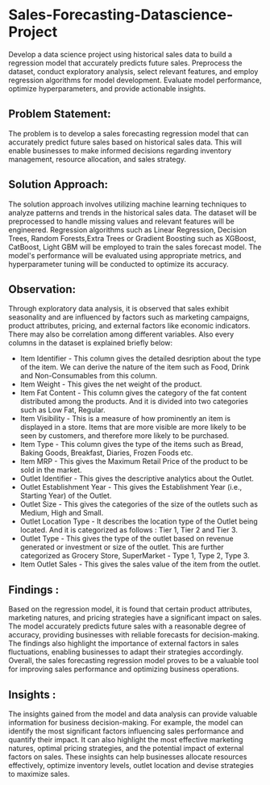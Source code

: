 # Sales-Forecasting-Datascience-Project
Develop a data science project using historical sales data to build a regression model that accurately predicts future sales. Preprocess the dataset, conduct exploratory analysis, select relevant features, and employ regression algorithms for model development. Evaluate model performance, optimize hyperparameters, and provide actionable insights.
## Problem Statement:
The problem is to develop a sales forecasting regression model that can accurately predict future sales based on historical sales data. This will enable businesses to make informed decisions regarding inventory management, resource allocation, and sales strategy.
## Solution Approach:
The solution approach involves utilizing machine learning techniques to analyze patterns and trends in the historical sales data. The dataset will be preprocessed to handle missing values and relevant features will be engineered. Regression algorithms such as Linear Regression, Decision Trees, Random Forests,Extra Trees or Gradient Boosting such as XGBoost, CatBoost, Light GBM will be employed to train the sales forecast model. The model's performance will be evaluated using appropriate metrics, and hyperparameter tuning will be conducted to optimize its accuracy.
## Observation:
Through exploratory data analysis, it is observed that sales exhibit seasonality and are influenced by factors such as marketing campaigns, product attributes, pricing, and external factors like economic indicators. There may also be correlation among different variables. Also every columns in the dataset is explained briefly below:
 * Item Identifier - This column gives the detailed desription about the type of the item. We can derive the nature of the item such as Food, Drink and Non-Consumables from this column.
 * Item Weight - This gives the net weight of the product.
 * Item Fat Content - This column gives the category of the fat content distributed among the products. And it is divided into two categories such as Low Fat, Regular.
 * Item Visibility - This is a measure of how prominently an item is displayed in a store. Items that are more visible are more likely to be seen by customers, and therefore more likely to be purchased.
 * Item Type - This column gives the type of the items such as Bread, Baking Goods, Breakfast, Diaries, Frozen Foods etc.
 * Item MRP - This gives the Maximum Retail Price of the product to be sold in the market.
 * Outlet Identifier - This gives the descriptive analytics about the Outlet.
 * Outlet Establishment Year - This gives the Establishment Year (i.e., Starting Year) of the Outlet.
 * Outlet Size - This gives the categories of the size of the outlets such as Medium, High and Small.
 * Outlet Location Type - It describes the location type of the Outlet being located. And it is categorized as follows : Tier 1, Tier 2 and Tier 3.
 * Outlet Type - This gives the type of the outlet based on revenue generated or investment or size of the outlet. This are further categorized as Grocery Store, SuperMarket - Type 1, Type 2, Type 3.
 * Item Outlet Sales - This gives the sales value of the item from the outlet.
## Findings :
Based on the regression model, it is found that certain product attributes, marketing natures, and pricing strategies have a significant impact on sales. The model accurately predicts future sales with a reasonable degree of accuracy, providing businesses with reliable forecasts for decision-making. The findings also highlight the importance of external factors in sales fluctuations, enabling businesses to adapt their strategies accordingly. Overall, the sales forecasting regression model proves to be a valuable tool for improving sales performance and optimizing business operations.
## Insights : 
The insights gained from the model and data analysis can provide valuable information for business decision-making. For example, the model can identify the most significant factors influencing sales performance and quantify their impact. It can also highlight the most effective marketing natures, optimal pricing strategies, and the potential impact of external factors on sales. These insights can help businesses allocate resources effectively, optimize inventory levels, outlet location and devise strategies to maximize sales.
